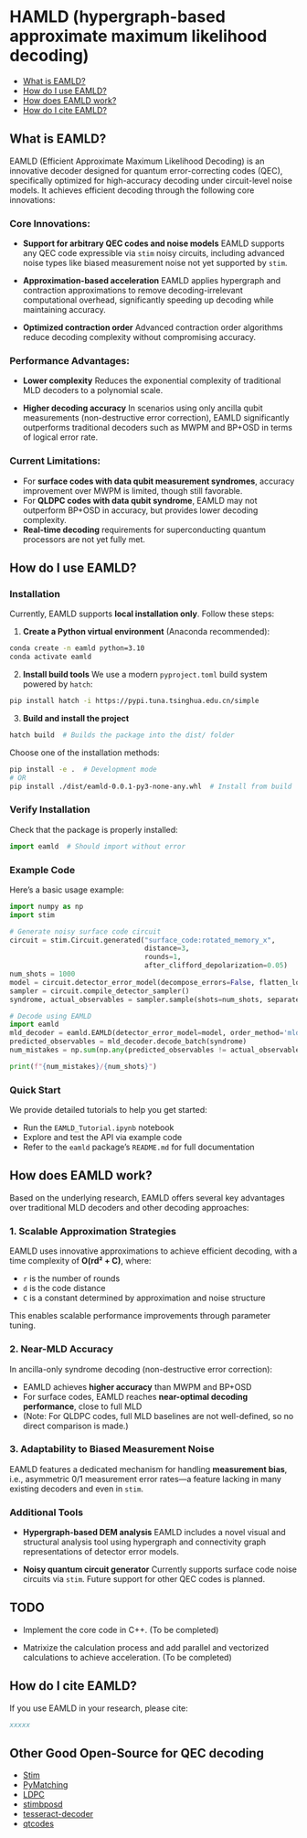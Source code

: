 # HAMLD (hypergraph-based approximate maximum likelihood decoding)

* [What is EAMLD?](#1)
* [How do I use EAMLD?](#2)
* [How does EAMLD work?](#3)
* [How do I cite EAMLD?](#4)

<a id="1"></a>

## What is EAMLD?

EAMLD (Efficient Approximate Maximum Likelihood Decoding) is an innovative decoder designed for quantum error-correcting codes (QEC), specifically optimized for high-accuracy decoding under circuit-level noise models. It achieves efficient decoding through the following core innovations:

### Core Innovations:

* **Support for arbitrary QEC codes and noise models**
  EAMLD supports any QEC code expressible via `stim` noisy circuits, including advanced noise types like biased measurement noise not yet supported by `stim`.

* **Approximation-based acceleration**
  EAMLD applies hypergraph and contraction approximations to remove decoding-irrelevant computational overhead, significantly speeding up decoding while maintaining accuracy.

* **Optimized contraction order**
  Advanced contraction order algorithms reduce decoding complexity without compromising accuracy.

### Performance Advantages:

* **Lower complexity**
  Reduces the exponential complexity of traditional MLD decoders to a polynomial scale.

* **Higher decoding accuracy**
  In scenarios using only ancilla qubit measurements (non-destructive error correction), EAMLD significantly outperforms traditional decoders such as MWPM and BP+OSD in terms of logical error rate.

### Current Limitations:

* For **surface codes with data qubit measurement syndromes**, accuracy improvement over MWPM is limited, though still favorable.
* For **QLDPC codes with data qubit syndrome**, EAMLD may not outperform BP+OSD in accuracy, but provides lower decoding complexity.
* **Real-time decoding** requirements for superconducting quantum processors are not yet fully met.

<a id="2"></a>

## How do I use EAMLD?

### Installation

Currently, EAMLD supports **local installation only**. Follow these steps:

1. **Create a Python virtual environment** (Anaconda recommended):

```bash
conda create -n eamld python=3.10
conda activate eamld
```

2. **Install build tools**
   We use a modern `pyproject.toml` build system powered by `hatch`:

```bash
pip install hatch -i https://pypi.tuna.tsinghua.edu.cn/simple
```

3. **Build and install the project**

```bash
hatch build  # Builds the package into the dist/ folder
```

Choose one of the installation methods:

```bash
pip install -e .  # Development mode
# OR
pip install ./dist/eamld-0.0.1-py3-none-any.whl  # Install from build
```

### Verify Installation

Check that the package is properly installed:

```python
import eamld  # Should import without error
```

### Example Code

Here’s a basic usage example:

```python
import numpy as np
import stim

# Generate noisy surface code circuit
circuit = stim.Circuit.generated("surface_code:rotated_memory_x", 
                                 distance=3, 
                                 rounds=1, 
                                 after_clifford_depolarization=0.05)
num_shots = 1000
model = circuit.detector_error_model(decompose_errors=False, flatten_loops=True)
sampler = circuit.compile_detector_sampler()
syndrome, actual_observables = sampler.sample(shots=num_shots, separate_observables=True)

# Decode using EAMLD
import eamld
mld_decoder = eamld.EAMLD(detector_error_model=model, order_method='mld', slice_method='no_slice')
predicted_observables = mld_decoder.decode_batch(syndrome)
num_mistakes = np.sum(np.any(predicted_observables != actual_observables, axis=1))

print(f"{num_mistakes}/{num_shots}")
```

### Quick Start

We provide detailed tutorials to help you get started:

* Run the `EAMLD_Tutorial.ipynb` notebook
* Explore and test the API via example code
* Refer to the `eamld` package’s `README.md` for full documentation

<a id="3"></a>

## How does EAMLD work?

Based on the underlying research, EAMLD offers several key advantages over traditional MLD decoders and other decoding approaches:

### 1. Scalable Approximation Strategies

EAMLD uses innovative approximations to achieve efficient decoding, with a time complexity of
**O(rd² + C)**, where:

* `r` is the number of rounds
* `d` is the code distance
* `C` is a constant determined by approximation and noise structure

This enables scalable performance improvements through parameter tuning.

### 2. Near-MLD Accuracy

In ancilla-only syndrome decoding (non-destructive error correction):

* EAMLD achieves **higher accuracy** than MWPM and BP+OSD
* For surface codes, EAMLD reaches **near-optimal decoding performance**, close to full MLD
* (Note: For QLDPC codes, full MLD baselines are not well-defined, so no direct comparison is made.)

### 3. Adaptability to Biased Measurement Noise

EAMLD features a dedicated mechanism for handling **measurement bias**, i.e., asymmetric 0/1 measurement error rates—a feature lacking in many existing decoders and even in `stim`.

### Additional Tools

* **Hypergraph-based DEM analysis**
  EAMLD includes a novel visual and structural analysis tool using hypergraph and connectivity graph representations of detector error models.

* **Noisy quantum circuit generator**
  Currently supports surface code noise circuits via `stim`. Future support for other QEC codes is planned.

<a id="4"></a>

## TODO
* Implement the core code in C++. (To be completed)

* Matrixize the calculation process and add parallel and vectorized calculations to achieve acceleration. (To be completed)

## How do I cite EAMLD?

If you use EAMLD in your research, please cite:

```bibtex
xxxxx
```

## Other Good Open-Source for QEC decoding

* [Stim](https://github.com/quantumlib/Stim.git)
* [PyMatching](https://github.com/oscarhiggott/PyMatching/tree/master)
* [LDPC](https://github.com/quantumgizmos/ldpc)
* [stimbposd](https://github.com/oscarhiggott/stimbposd)
* [tesseract-decoder](https://github.com/quantumlib/tesseract-decoder)
* [qtcodes](https://github.com/yaleqc/qtcodes)
